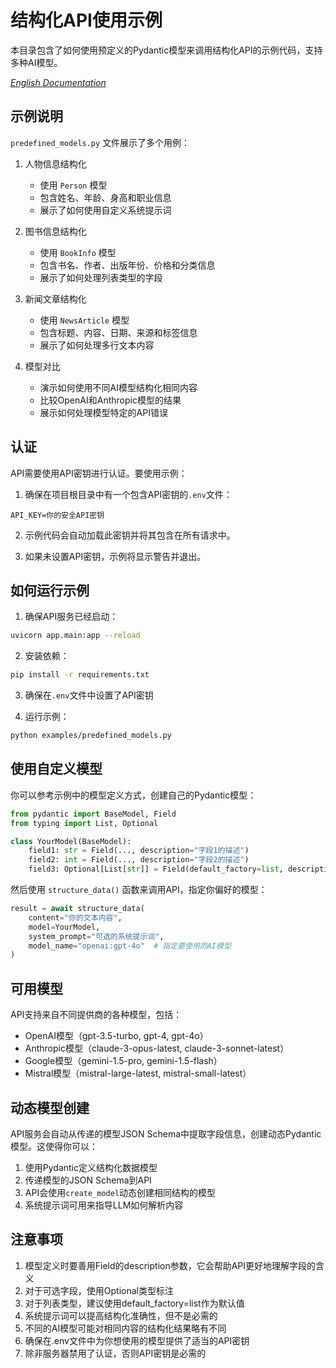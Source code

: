 # 结构化API使用示例

本目录包含了如何使用预定义的Pydantic模型来调用结构化API的示例代码，支持多种AI模型。

*[English Documentation](README.md)*

## 示例说明

`predefined_models.py` 文件展示了多个用例：

1. 人物信息结构化
   - 使用 `Person` 模型
   - 包含姓名、年龄、身高和职业信息
   - 展示了如何使用自定义系统提示词

2. 图书信息结构化
   - 使用 `BookInfo` 模型
   - 包含书名、作者、出版年份、价格和分类信息
   - 展示了如何处理列表类型的字段

3. 新闻文章结构化
   - 使用 `NewsArticle` 模型
   - 包含标题、内容、日期、来源和标签信息
   - 展示了如何处理多行文本内容

4. 模型对比
   - 演示如何使用不同AI模型结构化相同内容
   - 比较OpenAI和Anthropic模型的结果
   - 展示如何处理模型特定的API错误

## 认证

API需要使用API密钥进行认证。要使用示例：

1. 确保在项目根目录中有一个包含API密钥的`.env`文件：
```
API_KEY=你的安全API密钥
```

2. 示例代码会自动加载此密钥并将其包含在所有请求中。

3. 如果未设置API密钥，示例将显示警告并退出。

## 如何运行示例

1. 确保API服务已经启动：
```bash
uvicorn app.main:app --reload
```

2. 安装依赖：
```bash
pip install -r requirements.txt
```

3. 确保在`.env`文件中设置了API密钥

4. 运行示例：
```bash
python examples/predefined_models.py
```

## 使用自定义模型

你可以参考示例中的模型定义方式，创建自己的Pydantic模型：

```python
from pydantic import BaseModel, Field
from typing import List, Optional

class YourModel(BaseModel):
    field1: str = Field(..., description="字段1的描述")
    field2: int = Field(..., description="字段2的描述")
    field3: Optional[List[str]] = Field(default_factory=list, description="字段3的描述")
```

然后使用 `structure_data()` 函数来调用API，指定你偏好的模型：

```python
result = await structure_data(
    content="你的文本内容",
    model=YourModel,
    system_prompt="可选的系统提示词",
    model_name="openai:gpt-4o"  # 指定要使用的AI模型
)
```

## 可用模型

API支持来自不同提供商的各种模型，包括：

- OpenAI模型（gpt-3.5-turbo, gpt-4, gpt-4o）
- Anthropic模型（claude-3-opus-latest, claude-3-sonnet-latest）
- Google模型（gemini-1.5-pro, gemini-1.5-flash）
- Mistral模型（mistral-large-latest, mistral-small-latest）

## 动态模型创建

API服务会自动从传递的模型JSON Schema中提取字段信息，创建动态Pydantic模型。这使得你可以：

1. 使用Pydantic定义结构化数据模型
2. 传递模型的JSON Schema到API
3. API会使用`create_model`动态创建相同结构的模型
4. 系统提示词可用来指导LLM如何解析内容

## 注意事项

1. 模型定义时要善用Field的description参数，它会帮助API更好地理解字段的含义
2. 对于可选字段，使用Optional类型标注
3. 对于列表类型，建议使用default_factory=list作为默认值
4. 系统提示词可以提高结构化准确性，但不是必需的
5. 不同的AI模型可能对相同内容的结构化结果略有不同
6. 确保在.env文件中为你想使用的模型提供了适当的API密钥
7. 除非服务器禁用了认证，否则API密钥是必需的 